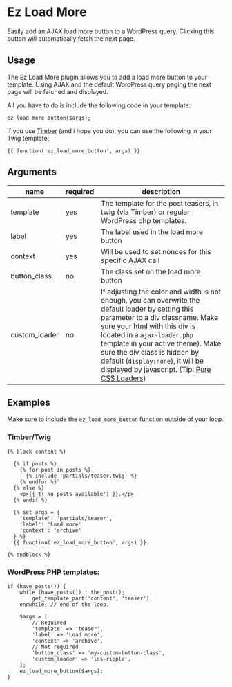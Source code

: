 # Ez Load More 

Easily add an AJAX load more button to a WordPress query. Clicking this button will automatically fetch the next page.

Usage
-----

The Ez Load More plugin allows you to add a load more button to your template. Using AJAX and the default WordPress query paging the next page will be fetched and displayed.

All you have to do is include the following code in your template:

`ez_load_more_button($args);`

If you use [Timber](https://wordpress.org/plugins/timber-library/) (and i hope you do), you can use the following in your Twig template:

`{{ function('ez_load_more_button', args) }}`

Arguments 
-----

name |  required | description
------------ | ------------- | -------------
template | yes | The template for the post teasers, in twig (via Timber) or regular WordPress php templates. 
label | yes | The label used in the load more button
context | yes | Will be used to set nonces for this specific AJAX call
button_class | no | The class set on the load more button
custom_loader | no | If adjusting the color and width is not enough, you can overwrite the default loader by setting this parameter to a div classname. Make sure your html with this div is located in a `ajax-loader.php` template in your active theme). Make sure the div class is hidden by default (`display:none`), it will be displayed by javascript. (Tip: [Pure CSS Loaders](https://loading.io/css/))


Examples
-----

Make sure to include the `ez_load_more_button` function outside of your loop.

### Timber/Twig
```
{% block content %}

  {% if posts %}
    {% for post in posts %}
      {% include 'partials/teaser.twig' %}
    {% endfor %}`
  {% else %}
    <p>{{ t('No posts available') }}.</p>
  {% endif %}

  {% set args = {
    'template': 'partials/teaser',
    'label': 'Load more'
    'context': 'archive'
  } %}
  {{ function('ez_load_more_button', args) }}

{% endblock %}
```

### WordPress PHP templates:
```
if (have_posts()) {
	while (have_posts()) : the_post();
		get_template_part('content', 'teaser');
	endwhile; // end of the loop.
	
	$args = [
		// Required
		'template' => 'teaser',
		'label' => 'Load more',
		'context' => 'archive',
		// Not required
		'button_class' => 'my-custom-button-class',
		'custom_loader' => 'lds-ripple',
	];
	ez_load_more_button($args);
}
```
